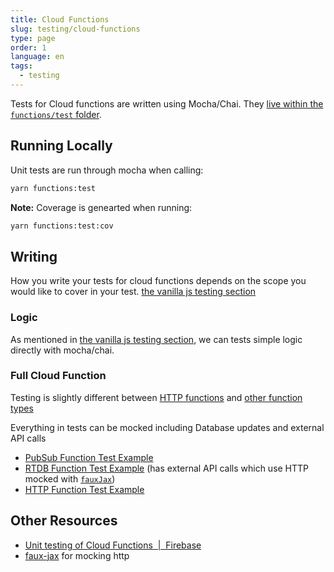 ```yaml
---
title: Cloud Functions
slug: testing/cloud-functions
type: page
order: 1
language: en
tags:
  - testing
---
```


Tests for Cloud functions are written using Mocha/Chai. They [live within the `functions/test` folder](https://github.com/prescottprue/fireadmin/tree/master/functions/test).


## Running Locally

Unit tests are run through mocha when calling:
  
  ```bash
  yarn functions:test
  ```

**Note:** Coverage is genearted when running:

  ```bash
  yarn functions:test:cov
  ```

## Writing
How you write your tests for cloud functions depends on the scope you would like to cover in your test.
[the vanilla js testing section](/images/FiradminLogo.png)

### Logic
As mentioned in [the vanilla js testing section](/testing/vanilla-js), we can tests simple logic directly with mocha/chai.

### Full Cloud Function
Testing is slightly different between [HTTP functions](https://firebase.google.com/docs/functions/unit-testing#testing_http_functions) and [other function types](https://firebase.google.com/docs/functions/unit-testing#testing_background_non-http_functions)

Everything in tests can be mocked including Database updates and external API calls

* [PubSub Function Test Example](https://github.com/prescottprue/fireadmin/blob/master/functions/test/unit/sendFcm.spec.js)
* [RTDB Function Test Example](https://github.com/prescottprue/fireadmin/blob/master/functions/test/unit/callGoogleApi.spec.js) (has external API calls which use HTTP mocked with [`fauxJax`][faux-jax-url])
* [HTTP Function Test Example](https://github.com/prescottprue/fireadmin/blob/master/functions/test/unit/version.spec.js)

## Other Resources

* [Unit testing of Cloud Functions  |  Firebase](https://firebase.google.com/docs/functions/unit-testing)
* [faux-jax][faux-jax-url] for mocking http

[faux-jax-url]: https://github.com/algolia/faux-jax